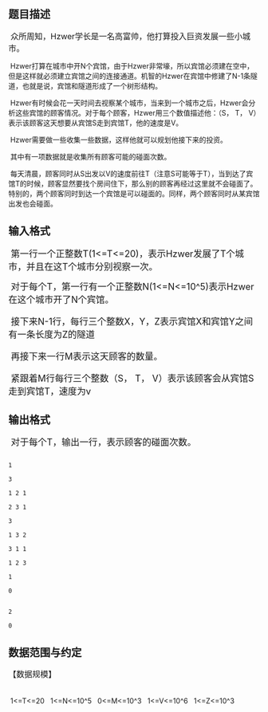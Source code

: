 ## 题目描述

<p><span style="font-size: medium"> 众所周知，Hzwer学长是一名高富帅，他打算投入巨资发展一些小城市。<br>
    Hzwer打算在城市中开N个宾馆，由于Hzwer非常壕，所以宾馆必须建在空中，但是这样就必须建立宾馆之间的连接通道。机智的Hzwer在宾馆中修建了N-1条隧道，也就是说，宾馆和隧道形成了一个树形结构。<br>
    Hzwer有时候会花一天时间去视察某个城市，当来到一个城市之后，Hzwer会分析这些宾馆的顾客情况。对于每个顾客，Hzwer用三个数值描述他：（S， T， V）表示该顾客这天想要从宾馆S走到宾馆T，他的速度是V。<br>
    Hzwer需要做一些收集一些数据，这样他就可以规划他接下来的投资。<br>
    其中有一项数据就是收集所有顾客可能的碰面次数。<br>
    每天清晨，顾客同时从S出发以V的速度前往T（注意S可能等于T），当到达了宾馆T的时候，顾客显然要找个房间住下，那么别的顾客再经过这里就不会碰面了。特别的，两个顾客同时到达一个宾馆是可以碰面的。同样，两个顾客同时从某宾馆出发也会碰面。</span></p>

## 输入格式

<p><font size="4"> 第一行一个正整数T(1<=T<=20)，表示Hzwer发展了T个城市，并且在这T个城市分别视察一次。<br>
    对于每个T，第一行有一个正整数N(1<=N<=10^5)表示Hzwer在这个城市开了N个宾馆。<br>
    接下来N-1行，每行三个整数X，Y，Z表示宾馆X和宾馆Y之间有一条长度为Z的隧道<br>
    再接下来一行M表示这天顾客的数量。<br>
    紧跟着M行每行三个整数（S， T， V）表示该顾客会从宾馆S走到宾馆T，速度为v</font></p>

## 输出格式

<p><font size="4"> 对于每个T，输出一行，表示顾客的碰面次数。<br></font></p>

```input1
1
3
1 2 1
2 3 1
3
1 3 2
3 1 1
1 2 3
1
0
```
```output1
2
0
```
## 数据范围与约定

<p><span style="font-size: medium">【数据规模】<br><br>
    1<=T<=20   1<=N<=10^5   0<=M<=10^3   1<=V<=10^6   1<=Z<=10^3<br><br></span></p>

